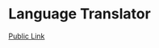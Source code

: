 # Language Translator
[Public Link](https://alanfrancis442-lag-translator-main-esiqzt.streamlit.app/)
